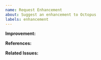 ```yaml
---
name: Request Enhancement
about: Suggest an enhancement to Octopus
labels: enhancement
---
```


<!-- [1] Please search for existing issues first. If this is a derived issue, 
please link the existing issues(see below).
-->

<!-- [2] Notice:
Unreasonable requests will be closed directly.
-->

<!-- [3] Fill below content please. -->
**Improvement:**
<!-- Describe what would you like to be added or modified. -->

**References:**
<!-- Describe the solution you'd like. -->

**Related Issues:**

